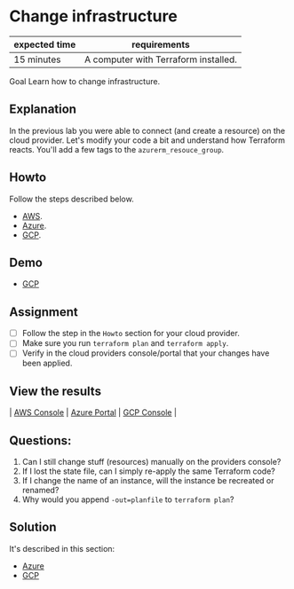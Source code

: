 # Change infrastructure

|expected time|requirements                                    |
|-------------|------------------------------------------------|
|15 minutes   |A computer with Terraform installed.            |

Goal Learn how to change infrastructure.

## Explanation

In the previous lab you were able to connect (and create a resource) on the cloud provider. Let's modify your code a bit and understand how Terraform reacts. You'll add a few tags to the `azurerm_resouce_group`.

## Howto

Follow the steps described below.

- [AWS](https://learn.hashicorp.com/tutorials/terraform/aws-change?in=terraform/aws-get-started).
- [Azure](https://learn.hashicorp.com/tutorials/terraform/azure-change?in=terraform/azure-get-started).
- [GCP](https://learn.hashicorp.com/tutorials/terraform/google-cloud-platform-change?in=terraform/gcp-get-started).

## Demo

- [GCP](https://github.com/robertdebock/learn-terraform-gcp/tree/change)

## Assignment

- [ ] Follow the step in the `Howto` section for your cloud provider.
- [ ] Make sure you run `terraform plan` and `terraform apply`.
- [ ] Verify in the cloud providers console/portal that your changes have been applied.

## View the results

| [AWS Console](https://aws.amazon.com/console/) | [Azure Portal](https://portal.azure.com/#blade/HubsExtension/BrowseResourceGroups) | [GCP Console](https://console.cloud.google.com/) |

## Questions:

1. Can I still change stuff (resources) manually on the providers console?
2. If I lost the state file, can I simply re-apply the same Terraform code?
3. If I change the name of an instance, will the instance be recreated or renamed?
4. Why would you append `-out=planfile` to `terraform plan`?

## Solution

It's described in this section:
- [Azure](https://learn.hashicorp.com/tutorials/terraform/azure-change?in=terraform/azure-get-started#update-your-configuration)
- [GCP](https://learn.hashicorp.com/tutorials/terraform/google-cloud-platform-change?in=terraform/gcp-get-started)
